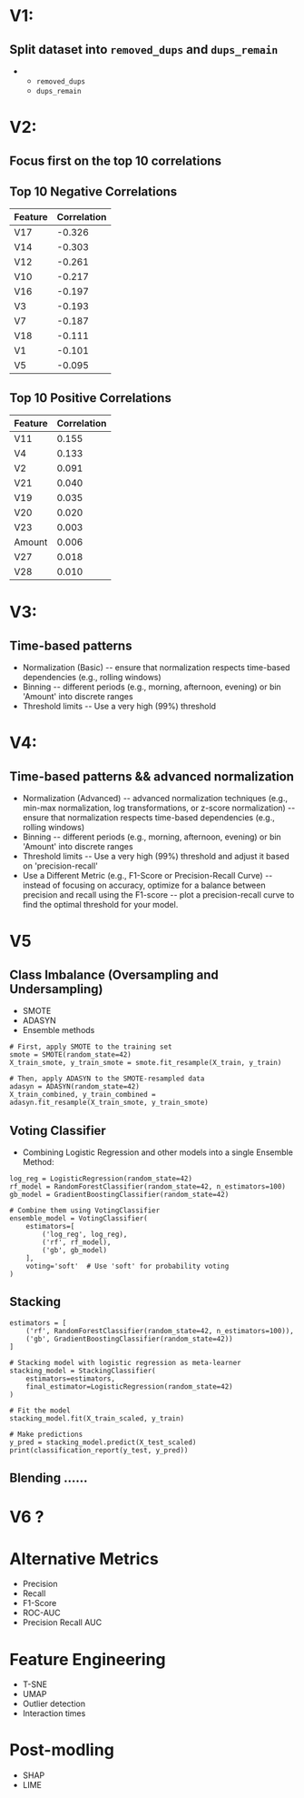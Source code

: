 # V1:
## Split dataset into `removed_dups` and `dups_remain`
- 
  - `removed_dups`
  - `dups_remain`

# V2:
## Focus first on the top 10 correlations

## Top 10 Negative Correlations
| Feature | Correlation |
|---------|-------------|
| V17     | -0.326      |
| V14     | -0.303      |
| V12     | -0.261      |
| V10     | -0.217      |
| V16     | -0.197      |
| V3      | -0.193      |
| V7      | -0.187      |
| V18     | -0.111      |
| V1      | -0.101      |
| V5      | -0.095      |

## Top 10 Positive Correlations
| Feature | Correlation |
|---------|-------------|
| V11     | 0.155       |
| V4      | 0.133       |
| V2      | 0.091       |
| V21     | 0.040       |
| V19     | 0.035       |
| V20     | 0.020       |
| V23     | 0.003       |
| Amount  | 0.006       |
| V27     | 0.018       |
| V28     | 0.010       |


# V3:
## Time-based patterns 
- Normalization (Basic)
    -- ensure that normalization respects time-based dependencies (e.g., rolling windows)
- Binning
    -- different periods (e.g., morning, afternoon, evening) or bin 'Amount' into discrete ranges
- Threshold limits
    -- Use a very high (99%) threshold

# V4:
## Time-based patterns && advanced normalization
- Normalization (Advanced)
    -- advanced normalization techniques (e.g., min-max normalization, log transformations, or z-score normalization)
    -- ensure that normalization respects time-based dependencies (e.g., rolling windows)
- Binning
    -- different periods (e.g., morning, afternoon, evening) or bin 'Amount' into discrete ranges
- Threshold limits
    -- Use a very high (99%) threshold and adjust it based on 'precision-recall'
- Use a Different Metric (e.g., F1-Score or Precision-Recall Curve)
    -- instead of focusing on accuracy, optimize for a balance between precision and recall using the F1-score
    -- plot a precision-recall curve to find the optimal threshold for your model.


# V5
## Class Imbalance (Oversampling and Undersampling)
- SMOTE
- ADASYN
- Ensemble methods

```
# First, apply SMOTE to the training set
smote = SMOTE(random_state=42)
X_train_smote, y_train_smote = smote.fit_resample(X_train, y_train)

# Then, apply ADASYN to the SMOTE-resampled data
adasyn = ADASYN(random_state=42)
X_train_combined, y_train_combined = adasyn.fit_resample(X_train_smote, y_train_smote)
```

## Voting Classifier
- Combining Logistic Regression and other models into a single Ensemble Method:
```
log_reg = LogisticRegression(random_state=42)
rf_model = RandomForestClassifier(random_state=42, n_estimators=100)
gb_model = GradientBoostingClassifier(random_state=42)

# Combine them using VotingClassifier
ensemble_model = VotingClassifier(
    estimators=[
        ('log_reg', log_reg),
        ('rf', rf_model),
        ('gb', gb_model)
    ],
    voting='soft'  # Use 'soft' for probability voting
)
```

## Stacking
```
estimators = [
    ('rf', RandomForestClassifier(random_state=42, n_estimators=100)),
    ('gb', GradientBoostingClassifier(random_state=42))
]

# Stacking model with logistic regression as meta-learner
stacking_model = StackingClassifier(
    estimators=estimators,
    final_estimator=LogisticRegression(random_state=42)
)

# Fit the model
stacking_model.fit(X_train_scaled, y_train)

# Make predictions
y_pred = stacking_model.predict(X_test_scaled)
print(classification_report(y_test, y_pred))
```

## Blending ......

# V6 ?

# Alternative Metrics
- Precision
- Recall
- F1-Score
- ROC-AUC
- Precision Recall AUC

# Feature Engineering
- T-SNE
- UMAP
- Outlier detection
- Interaction times

# Post-modling
- SHAP
- LIME